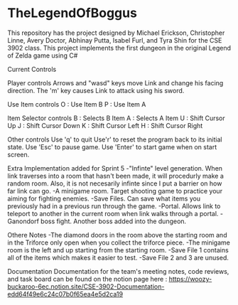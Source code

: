 # TheLegendOfBoggus

This repository has the project designed by Michael Erickson, Christopher Linne, Avery Doctor, Abhinay Putta, Isabel Furl, and Tyra Shin for the CSE 3902 class. This project implements the first dungeon in the original Legend of Zelda game using C#

Current Controls 

Player controls
Arrows and "wasd" keys move Link and change his facing direction.
The 'm' key causes Link to attack using his sword.


Use Item controls
O : Use Item B
P : Use Item A

Item Selector controls
B : Selects B Item
A : Selects A Item
U : Shift Cursor Up 
J : Shift Cursor Down 
K : Shift Cursor Left 
H : Shift Cursor Right 

Other controls
Use 'q' to quit 
Use'r' to reset the program back to its initial state.
Use 'Esc' to pause game.
Use 'Enter' to start game when on start screen.

Extra Implementation added for Sprint 5
-"Infinte" level generation. When link traverses into a room that hasn't been made, it will procedurly make a random room. Also, it is not necesarily infinte since I put a barrier on how far link can go.
-A minigame room. Target shooting game to practice your aiming for fighting enemies.
-Save Files. Can save what items you previously had in a previous run through the game.
-Portal. Allows link to teleport to another in the current room when link walks through a portal.
-Ganondorf boss fight. Another boss added into the dungeon.

Othere Notes
-The diamond doors in the room above the starting room and in the Triforce only open when you collect the triforce piece. 
-The minigame room is the left and up starting from the starting room.
-Save File 1 contains all of the items which makes it easier to test.
-Save File 2 and 3 are unused.

Documentation
Documentation for the team's meeting notes, code reviews, and task board can be found on the notion page here : https://woozy-buckaroo-6ec.notion.site/CSE-3902-Documentation-edd64f49e6c24c07b0f65ea4e5d2ca19
